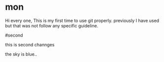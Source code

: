 # mon
Hi every one,
This is my first time to use git properly. previously I have used but that was not follow any specific guideline.

#second

this is second channges

the sky is blue..
